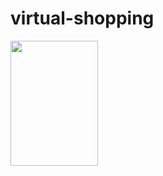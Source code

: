 # virtual-shopping
<img src="https://user-images.githubusercontent.com/54734951/92318996-7aa63c80-f031-11ea-8dcc-12b4ee8d57a8.jpg" height=200 width=140>
